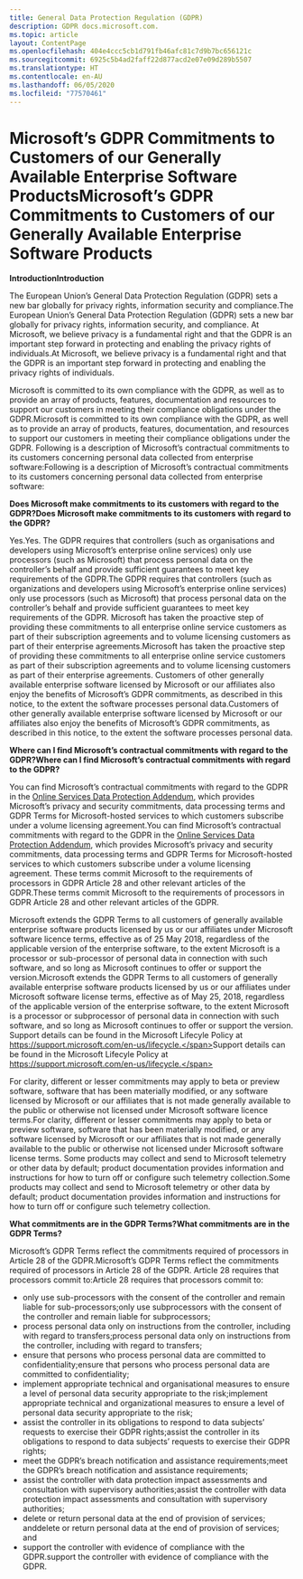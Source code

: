 ```yaml
---
title: General Data Protection Regulation (GDPR)
description: GDPR docs.microsoft.com.
ms.topic: article
layout: ContentPage
ms.openlocfilehash: 404e4ccc5cb1d791fb46afc81c7d9b7bc656121c
ms.sourcegitcommit: 6925c5b4ad2faff22d877acd2e07e09d289b5507
ms.translationtype: HT
ms.contentlocale: en-AU
ms.lasthandoff: 06/05/2020
ms.locfileid: "77570461"
---
```

# <a name="microsofts-gdpr-commitments-to-customers-of-our-generally-available-enterprise-software-products"></a><span data-ttu-id="77346-103">Microsoft’s GDPR Commitments to Customers of our Generally Available Enterprise Software Products</span><span class="sxs-lookup"><span data-stu-id="77346-103">Microsoft’s GDPR Commitments to Customers of our Generally Available Enterprise Software Products</span></span>

<span data-ttu-id="77346-104">**Introduction**</span><span class="sxs-lookup"><span data-stu-id="77346-104">**Introduction**</span></span>

<span data-ttu-id="77346-105">The European Union’s General Data Protection Regulation (GDPR) sets a new bar globally for privacy rights, information security and compliance.</span><span class="sxs-lookup"><span data-stu-id="77346-105">The European Union’s General Data Protection Regulation (GDPR) sets a new bar globally for privacy rights, information security, and compliance.</span></span> <span data-ttu-id="77346-106">At Microsoft, we believe privacy is a fundamental right and that the GDPR is an important step forward in protecting and enabling the privacy rights of individuals.</span><span class="sxs-lookup"><span data-stu-id="77346-106">At Microsoft, we believe privacy is a fundamental right and that the GDPR is an important step forward in protecting and enabling the privacy rights of individuals.</span></span>     

<span data-ttu-id="77346-107">Microsoft is committed to its own compliance with the GDPR, as well as to provide an array of products, features, documentation and resources to support our customers in meeting their compliance obligations under the GDPR.</span><span class="sxs-lookup"><span data-stu-id="77346-107">Microsoft is committed to its own compliance with the GDPR, as well as to provide an array of products, features, documentation, and resources to support our customers in meeting their compliance obligations under the GDPR.</span></span> <span data-ttu-id="77346-108">Following is a description of Microsoft’s contractual commitments to its customers concerning personal data collected from enterprise software:</span><span class="sxs-lookup"><span data-stu-id="77346-108">Following is a description of Microsoft’s contractual commitments to its customers concerning personal data collected from enterprise software:</span></span>

<span data-ttu-id="77346-109">**Does Microsoft make commitments to its customers with regard to the GDPR?**</span><span class="sxs-lookup"><span data-stu-id="77346-109">**Does Microsoft make commitments to its customers with regard to the GDPR?**</span></span>

<span data-ttu-id="77346-110">Yes.</span><span class="sxs-lookup"><span data-stu-id="77346-110">Yes.</span></span> <span data-ttu-id="77346-111">The GDPR requires that controllers (such as organisations and developers using Microsoft’s enterprise online services) only use processors (such as Microsoft) that process personal data on the controller’s behalf and provide sufficient guarantees to meet key requirements of the GDPR.</span><span class="sxs-lookup"><span data-stu-id="77346-111">The GDPR requires that controllers (such as organizations and developers using Microsoft’s enterprise online services) only use processors (such as Microsoft) that process personal data on the controller’s behalf and provide sufficient guarantees to meet key requirements of the GDPR.</span></span> <span data-ttu-id="77346-112">Microsoft has taken the proactive step of providing these commitments to all enterprise online service customers as part of their subscription agreements and to volume licensing customers as part of their enterprise agreements.</span><span class="sxs-lookup"><span data-stu-id="77346-112">Microsoft has taken the proactive step of providing these commitments to all enterprise online service customers as part of their subscription agreements and to volume licensing customers as part of their enterprise agreements.</span></span> <span data-ttu-id="77346-113">Customers of other generally available enterprise software licensed by Microsoft or our affiliates also enjoy the benefits of Microsoft’s GDPR commitments, as described in this notice, to the extent the software processes personal data.</span><span class="sxs-lookup"><span data-stu-id="77346-113">Customers of other generally available enterprise software licensed by Microsoft or our affiliates also enjoy the benefits of Microsoft’s GDPR commitments, as described in this notice, to the extent the software processes personal data.</span></span>

<span data-ttu-id="77346-114">**Where can I find Microsoft’s contractual commitments with regard to the GDPR?**</span><span class="sxs-lookup"><span data-stu-id="77346-114">**Where can I find Microsoft’s contractual commitments with regard to the GDPR?**</span></span>

<span data-ttu-id="77346-115">You can find Microsoft’s contractual commitments with regard to the GDPR in the [Online Services Data Protection Addendum](https://www.microsoftvolumelicensing.com/DocumentSearch.aspx?Mode=2&Keyword=DPA), which provides Microsoft’s privacy and security commitments, data processing terms and GDPR Terms for Microsoft-hosted services to which customers subscribe under a volume licensing agreement.</span><span class="sxs-lookup"><span data-stu-id="77346-115">You can find Microsoft’s contractual commitments with regard to the GDPR in the [Online Services Data Protection Addendum](https://www.microsoftvolumelicensing.com/DocumentSearch.aspx?Mode=2&Keyword=DPA), which provides Microsoft’s privacy and security commitments, data processing terms and GDPR Terms for Microsoft-hosted services to which customers subscribe under a volume licensing agreement.</span></span> <span data-ttu-id="77346-116">These terms commit Microsoft to the requirements of processors in GDPR Article 28 and other relevant articles of the GDPR.</span><span class="sxs-lookup"><span data-stu-id="77346-116">These terms commit Microsoft to the requirements of processors in GDPR Article 28 and other relevant articles of the GDPR.</span></span> 

<span data-ttu-id="77346-117">Microsoft extends the GDPR Terms to all customers of generally available enterprise software products licensed by us or our affiliates under Microsoft software licence terms, effective as of 25 May 2018, regardless of the applicable version of the enterprise software, to the extent Microsoft is a processor or sub-processor of personal data in connection with such software, and so long as Microsoft continues to offer or support the version.</span><span class="sxs-lookup"><span data-stu-id="77346-117">Microsoft extends the GDPR Terms to all customers of generally available enterprise software products licensed by us or our affiliates under Microsoft software license terms, effective as of May 25, 2018, regardless of the applicable version of the enterprise software, to the extent Microsoft is a processor or subprocessor of personal data in connection with such software, and so long as Microsoft continues to offer or support the version.</span></span> <span data-ttu-id="77346-118">Support details can be found in the Microsoft Lifecyle Policy at https://support.microsoft.com/en-us/lifecycle.</span><span class="sxs-lookup"><span data-stu-id="77346-118">Support details can be found in the Microsoft Lifecyle Policy at https://support.microsoft.com/en-us/lifecycle.</span></span>

<span data-ttu-id="77346-119">For clarity, different or lesser commitments may apply to beta or preview software, software that has been materially modified, or any software licensed by Microsoft or our affiliates that is not made generally available to the public or otherwise not licensed under Microsoft software licence terms.</span><span class="sxs-lookup"><span data-stu-id="77346-119">For clarity, different or lesser commitments may apply to beta or preview software, software that has been materially modified, or any software licensed by Microsoft or our affiliates that is not made generally available to the public or otherwise not licensed under Microsoft software license terms.</span></span> <span data-ttu-id="77346-120">Some products may collect and send to Microsoft telemetry or other data by default; product documentation provides information and instructions for how to turn off or configure such telemetry collection.</span><span class="sxs-lookup"><span data-stu-id="77346-120">Some products may collect and send to Microsoft telemetry or other data by default; product documentation provides information and instructions for how to turn off or configure such telemetry collection.</span></span>

<span data-ttu-id="77346-121">**What commitments are in the GDPR Terms?**</span><span class="sxs-lookup"><span data-stu-id="77346-121">**What commitments are in the GDPR Terms?**</span></span>

<span data-ttu-id="77346-122">Microsoft’s GDPR Terms reflect the commitments required of processors in Article 28 of the GDPR.</span><span class="sxs-lookup"><span data-stu-id="77346-122">Microsoft’s GDPR Terms reflect the commitments required of processors in Article 28 of the GDPR.</span></span>  <span data-ttu-id="77346-123">Article 28 requires that processors commit to:</span><span class="sxs-lookup"><span data-stu-id="77346-123">Article 28 requires that processors commit to:</span></span>

-   <span data-ttu-id="77346-124">only use sub-processors with the consent of the controller and remain liable for sub-processors;</span><span class="sxs-lookup"><span data-stu-id="77346-124">only use subprocessors with the consent of the controller and remain liable for subprocessors;</span></span>
-   <span data-ttu-id="77346-125">process personal data only on instructions from the controller, including with regard to transfers;</span><span class="sxs-lookup"><span data-stu-id="77346-125">process personal data only on instructions from the controller, including with regard to transfers;</span></span>
-   <span data-ttu-id="77346-126">ensure that persons who process personal data are committed to confidentiality;</span><span class="sxs-lookup"><span data-stu-id="77346-126">ensure that persons who process personal data are committed to confidentiality;</span></span>
-   <span data-ttu-id="77346-127">implement appropriate technical and organisational measures to ensure a level of personal data security appropriate to the risk;</span><span class="sxs-lookup"><span data-stu-id="77346-127">implement appropriate technical and organizational measures to ensure a level of personal data security appropriate to the risk;</span></span>
-   <span data-ttu-id="77346-128">assist the controller in its obligations to respond to data subjects’ requests to exercise their GDPR rights;</span><span class="sxs-lookup"><span data-stu-id="77346-128">assist the controller in its obligations to respond to data subjects’ requests to exercise their GDPR rights;</span></span>
-   <span data-ttu-id="77346-129">meet the GDPR’s breach notification and assistance requirements;</span><span class="sxs-lookup"><span data-stu-id="77346-129">meet the GDPR’s breach notification and assistance requirements;</span></span>
-   <span data-ttu-id="77346-130">assist the controller with data protection impact assessments and consultation with supervisory authorities;</span><span class="sxs-lookup"><span data-stu-id="77346-130">assist the controller with data protection impact assessments and consultation with supervisory authorities;</span></span> 
-   <span data-ttu-id="77346-131">delete or return personal data at the end of provision of services; and</span><span class="sxs-lookup"><span data-stu-id="77346-131">delete or return personal data at the end of provision of services; and</span></span>
-   <span data-ttu-id="77346-132">support the controller with evidence of compliance with the GDPR.</span><span class="sxs-lookup"><span data-stu-id="77346-132">support the controller with evidence of compliance with the GDPR.</span></span>
